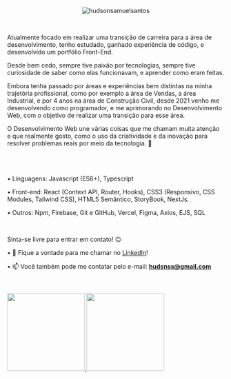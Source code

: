 <p align="center"> <img src="https://komarev.com/ghpvc/?username=hudsonsamuelsantos&label=Profile%20views&color=0e75b6&style=flat" alt="hudsonsamuelsantos" /> </p>

<br />

Atualmente focado em realizar uma transição de carreira para a área de desenvolvimento, tenho estudado, ganhado experiência de código, e desenvolvido um portfólio Front-End.

Desde bem cedo, sempre tive paixão por tecnologias, sempre tive curiosidade de saber como elas funcionavam, e aprender como eram feitas.

Embora tenha passado por áreas e experiências bem distintas na minha trajetória profissional, como por exemplo a área de Vendas, a área Industrial, e por 4 anos na área de Construção Civil, desde 2021 venho me desenvolvendo como programador, e me aprimorando no Desenvolvimento Web, com o objetivo de realizar uma transição para esse área.

O Desenvolvimento Web une várias coisas que me chamam muita atenção e que realmente gosto, como o uso da criatividade e da inovação para resolver problemas reais por meio da tecnologia. 🚀
<br />
<br />
<br />
<br />

• Linguagens: Javascript (ES6+), Typescript

• Front-end: React (Context API, Router, Hooks), CSS3 (Responsivo, CSS Modules, Tailwind CSS), HTML5 Semântico, StoryBook, NextJs.

• Outros: Npm, Firebase, Git e GitHub, Vercel, Figma, Axios, EJS, SQL

<br />

Sinta-se livre para entrar em contato! 😉

• 💬 Fique a vontade para me chamar no [LinkedIn](https://www.linkedin.com/in/hudsonsamuelsantos/)!

• 📫 Você também pode me contatar pelo e-mail: **hudsnss@gmail.com**

<br />
<br />

<a href="https://github.com/hudsonsamuelsantos">
<img height="180em" src="https://github-readme-stats.vercel.app/api?username=hudsonsamuelsantos&show_icons=true&theme=transparent&include_all_commits=true&count_private=true"/>
<img height="180em" src="https://github-readme-stats.vercel.app/api/top-langs/?username=hudsonsamuelsantos&layout=compact&langs_count=7&theme=transparent"/>
